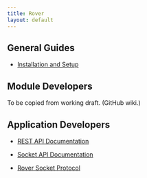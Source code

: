 ```yaml
---
title: Rover
layout: default
---
```


## General Guides
- [Installation and Setup](installation)

## Module Developers
To be copied from working draft. (GitHub wiki.)

## Application Developers
- [REST API Documentation](developers/rest-api)
- [Socket API Documentation](developers/socket-api)

- [Rover Socket Protocol](specification/rsp)